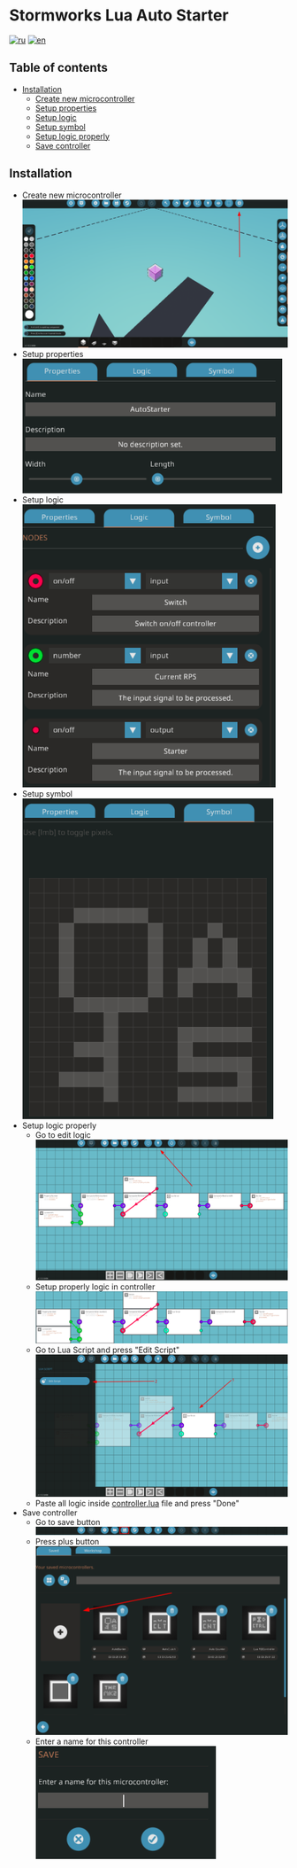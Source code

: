<!-- Controller name -->
<h1>Stormworks Lua Auto Starter</h1>

<!-- Translates -->
[![ru](https://img.shields.io/badge/lang-ru-blue.svg)](./README_ru.md)
[![en](https://img.shields.io/badge/lang-en-red.svg)](./README.md)

<!-- Table of contents -->
<h2>Table of contents</h2>
<ul>

<!-- Installation -->
<li>
    <a href="#installation">Installation</a>
    <ul>
        <li>
            <a href="#new-microcontroller">Create new microcontroller</a>
        </li>
        <li>
            <a href="#setup-properties">Setup properties</a>
        </li>
        <li>
            <a href="#setup-logic">Setup logic</a>
        </li>
        <li>
            <a href="#setup-symbol">Setup symbol</a>
        </li>
        <li>
            <a href="#setup-logic-properly">Setup logic properly</a>
        </li>
        <li>
            <a href="#save-controller">Save controller</a>
        </li>
    </ul>
</li>
</ul>
<!-- Installation -->
<h2><a id="installation">Installation</a></h2>
<ul>

<!-- Create new microcontroller -->
<li>
    <a id="new-microcontroller">Create new microcontroller</a>
    <img src="ReadmeImgs/create_microcontroller.png">
</li>

<!-- Setup props -->
<li>
    <a id="setup-properties">Setup properties</a>
    <img src="ReadmeImgs/setup-props.png">
</li>

<!-- Setup logic -->
<li>
    <a id="setup-logic">Setup logic</a>
    <img src="ReadmeImgs/setup-logic.png">
</li>

<!-- Setup symbol -->
<li>
    <a id="setup-symbol">Setup symbol</a>
    <img src="ReadmeImgs/setup-symbol.png">
</li>

<!-- Setup logic properly -->
<li>
    <a id="setup-logic-properly">Setup logic properly</a>
    <ul>
        <li>
            Go to edit logic
            <img src="ReadmeImgs/setup-logic-properly.png">
        </li>
        <li>
            Setup properly logic in controller
            <img src="ReadmeImgs/logicProperly/all-logic.png">
        </li>
        <li>
            Go to Lua Script and press "Edit Script"
            <img src="ReadmeImgs/logicProperly/edit-script.png">
        </li>
        <li>
            Paste all logic inside <a href="./controller.lua">controller.lua</a> file and press "Done"
        </li>
    </ul>
</li>

<!-- Save controller -->
<li>
    <a id="save-controller">Save controller</a>
    <ul>
        <li>
            Go to save button
            <img src="ReadmeImgs/goto-save-btn.png">
        </li>
        <li>
            Press plus button
            <img src="ReadmeImgs/plus-btn.png">
        </li>
        <li>
            Enter a name for this controller
            <img src="ReadmeImgs/controller-name.png">
        </li>
    </ul>
</li>
</ul>
